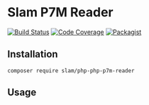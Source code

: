 # Slam P7M Reader

[![Build Status](https://travis-ci.org/Slamdunk/php-p7m-reader.svg?branch=master)](https://travis-ci.org/Slamdunk/php-p7m-reader)
[![Code Coverage](https://scrutinizer-ci.com/g/Slamdunk/php-p7m-reader/badges/coverage.png?b=master)](https://scrutinizer-ci.com/g/Slamdunk/php-p7m-reader/?branch=master)
[![Packagist](https://img.shields.io/packagist/v/slam/php-p7m-reader.svg)](https://packagist.org/packages/slam/php-p7m-reader)

## Installation

`composer require slam/php-php-p7m-reader`

## Usage
